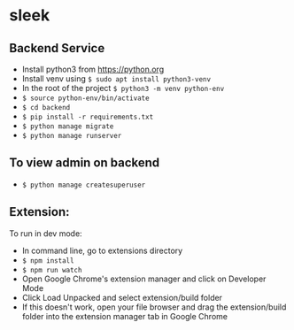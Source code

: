 # sleek

## Backend Service
- Install python3 from https://python.org
- Install venv using `$ sudo apt install python3-venv`
- In the root of the project `$ python3 -m venv python-env`
- `$ source python-env/bin/activate`
- `$ cd backend`
- `$ pip install -r requirements.txt`
- `$ python manage migrate`
- `$ python manage runserver`

## To view admin on backend
- `$ python manage createsuperuser`
## Extension:
To run in dev mode:
- In command line, go to extensions directory
- `$ npm install`
- `$ npm run watch`
- Open Google Chrome's extension manager and click on Developer Mode
- Click Load Unpacked and select extension/build folder
- If this doesn't work, open your file browser and drag the extension/build folder into the extension manager tab in Google Chrome